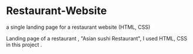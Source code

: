 # Restaurant-Website
a single landing page for a restaurant website (HTML, CSS)

Landing page of a restaurant , "Asian sushi Restaurant", I used HTML, CSS in this project .
